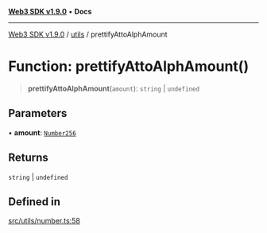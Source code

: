 [**Web3 SDK v1.9.0**](../../../README.md) • **Docs**

***

[Web3 SDK v1.9.0](../../../globals.md) / [utils](../README.md) / prettifyAttoAlphAmount

# Function: prettifyAttoAlphAmount()

> **prettifyAttoAlphAmount**(`amount`): `string` \| `undefined`

## Parameters

• **amount**: [`Number256`](../../../type-aliases/Number256.md)

## Returns

`string` \| `undefined`

## Defined in

[src/utils/number.ts:58](https://github.com/Mystic-Nayy/alephium-web3/blob/ee41f5e0e7d7fb0b155fe62f05b2ac03772895ca/packages/web3/src/utils/number.ts#L58)
